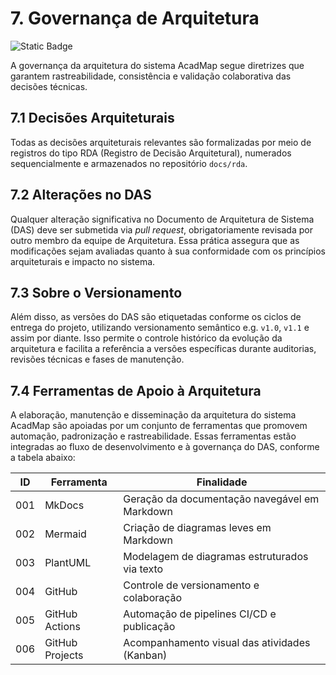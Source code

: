 # 7. Governança de Arquitetura
![Static Badge](https://img.shields.io/badge/Arquitetura-%230074B6?style=for-the-badge&logo=githubactions&logoColor=%23F2F2F2)

A governança da arquitetura do sistema AcadMap segue diretrizes que garantem rastreabilidade, consistência e validação colaborativa das decisões técnicas. 

## 7.1 Decisões Arquiteturais
Todas as decisões arquiteturais relevantes são formalizadas por meio de registros do tipo RDA (Registro de Decisão Arquitetural), numerados sequencialmente e armazenados no repositório `docs/rda`. 

## 7.2 Alterações no DAS
Qualquer alteração significativa no Documento de Arquitetura de Sistema (DAS) deve ser submetida via *pull request*, obrigatoriamente revisada por outro membro da equipe de Arquitetura. Essa prática assegura que as modificações sejam avaliadas quanto à sua conformidade com os princípios arquiteturais e impacto no sistema.

## 7.3 Sobre o Versionamento
Além disso, as versões do DAS são etiquetadas conforme os ciclos de entrega do projeto, utilizando versionamento semântico e.g. `v1.0`, `v1.1` e assim por diante. Isso permite o controle histórico da evolução da arquitetura e facilita a referência a versões específicas durante auditorias, revisões técnicas e fases de manutenção.


## 7.4 Ferramentas de Apoio à Arquitetura
A elaboração, manutenção e disseminação da arquitetura do sistema AcadMap são apoiadas por um conjunto de ferramentas que promovem automação, padronização e rastreabilidade. Essas ferramentas estão integradas ao fluxo de desenvolvimento e à governança do DAS, conforme a tabela abaixo:

| ID   | Ferramenta       | Finalidade                                  |
|------|------------------|---------------------------------------------|
| 001  | MkDocs           | Geração da documentação navegável em Markdown |
| 002  | Mermaid          | Criação de diagramas leves em Markdown      |
| 003  | PlantUML         | Modelagem de diagramas estruturados via texto |
| 004  | GitHub           | Controle de versionamento e colaboração     |
| 005  | GitHub Actions   | Automação de pipelines CI/CD e publicação   |
| 006  | GitHub Projects  | Acompanhamento visual das atividades (Kanban) |
